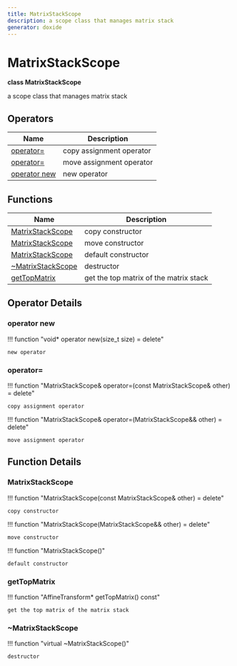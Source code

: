 ```yaml
---
title: MatrixStackScope
description: a scope class that manages matrix stack 
generator: doxide
---
```



# MatrixStackScope

**class MatrixStackScope**

a scope class that manages matrix stack

## Operators

| Name | Description |
| ---- | ----------- |
| [operator=](#operator_u003d) | copy assignment operator  |
| [operator=](#operator_u003d) | move assignment operator  |
| [operator new](#operatornew) | new operator  |

## Functions

| Name | Description |
| ---- | ----------- |
| [MatrixStackScope](#MatrixStackScope) | copy constructor  |
| [MatrixStackScope](#MatrixStackScope) | move constructor  |
| [MatrixStackScope](#MatrixStackScope) | default constructor  |
| [~MatrixStackScope](#_u007eMatrixStackScope) | destructor  |
| [getTopMatrix](#getTopMatrix) | get the top matrix of the matrix stack  |

## Operator Details

### operator new<a name="operatornew"></a>

!!! function "void&#42; operator new(size_t size) = delete"

    new operator

### operator=<a name="operator_u003d"></a>

!!! function "MatrixStackScope&amp; operator=(const MatrixStackScope&amp; other) = delete"

    copy assignment operator

!!! function "MatrixStackScope&amp; operator=(MatrixStackScope&amp;&amp; other) = delete"

    move assignment operator

## Function Details

### MatrixStackScope<a name="MatrixStackScope"></a>

!!! function "MatrixStackScope(const MatrixStackScope&amp; other) = delete"

    copy constructor

!!! function "MatrixStackScope(MatrixStackScope&amp;&amp; other) = delete"

    move constructor

!!! function "MatrixStackScope()"

    default constructor

### getTopMatrix<a name="getTopMatrix"></a>

!!! function "AffineTransform&#42; getTopMatrix() const"

    get the top matrix of the matrix stack

### ~MatrixStackScope<a name="_u007eMatrixStackScope"></a>

!!! function "virtual ~MatrixStackScope()"

    destructor
